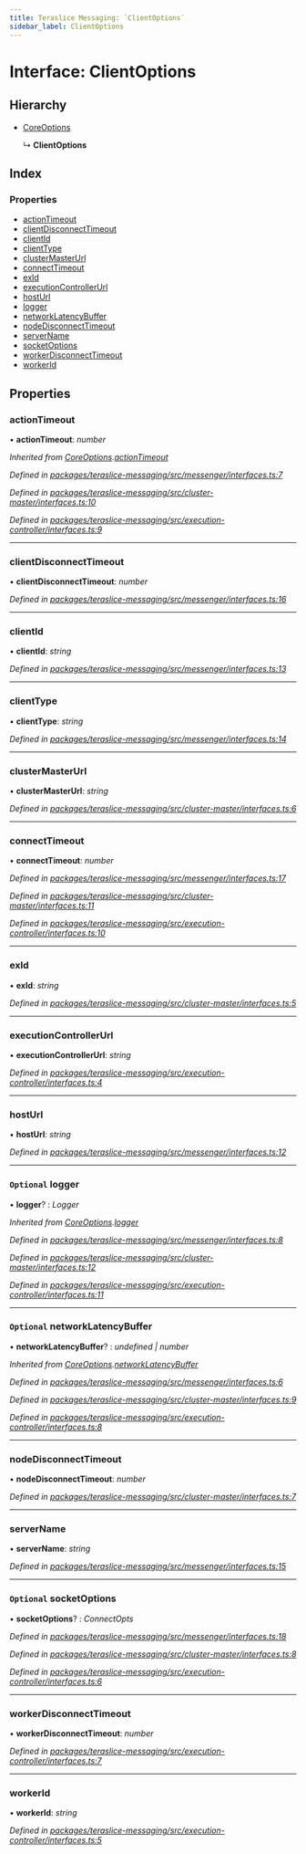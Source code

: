 ```yaml
---
title: Teraslice Messaging: `ClientOptions`
sidebar_label: ClientOptions
---
```


# Interface: ClientOptions

## Hierarchy

* [CoreOptions](coreoptions.md)

  ↳ **ClientOptions**

## Index

### Properties

* [actionTimeout](clientoptions.md#actiontimeout)
* [clientDisconnectTimeout](clientoptions.md#clientdisconnecttimeout)
* [clientId](clientoptions.md#clientid)
* [clientType](clientoptions.md#clienttype)
* [clusterMasterUrl](clientoptions.md#clustermasterurl)
* [connectTimeout](clientoptions.md#connecttimeout)
* [exId](clientoptions.md#exid)
* [executionControllerUrl](clientoptions.md#executioncontrollerurl)
* [hostUrl](clientoptions.md#hosturl)
* [logger](clientoptions.md#optional-logger)
* [networkLatencyBuffer](clientoptions.md#optional-networklatencybuffer)
* [nodeDisconnectTimeout](clientoptions.md#nodedisconnecttimeout)
* [serverName](clientoptions.md#servername)
* [socketOptions](clientoptions.md#optional-socketoptions)
* [workerDisconnectTimeout](clientoptions.md#workerdisconnecttimeout)
* [workerId](clientoptions.md#workerid)

## Properties

###  actionTimeout

• **actionTimeout**: *number*

*Inherited from [CoreOptions](coreoptions.md).[actionTimeout](coreoptions.md#actiontimeout)*

*Defined in [packages/teraslice-messaging/src/messenger/interfaces.ts:7](https://github.com/terascope/teraslice/blob/f95bb5556/packages/teraslice-messaging/src/messenger/interfaces.ts#L7)*

*Defined in [packages/teraslice-messaging/src/cluster-master/interfaces.ts:10](https://github.com/terascope/teraslice/blob/f95bb5556/packages/teraslice-messaging/src/cluster-master/interfaces.ts#L10)*

*Defined in [packages/teraslice-messaging/src/execution-controller/interfaces.ts:9](https://github.com/terascope/teraslice/blob/f95bb5556/packages/teraslice-messaging/src/execution-controller/interfaces.ts#L9)*

___

###  clientDisconnectTimeout

• **clientDisconnectTimeout**: *number*

*Defined in [packages/teraslice-messaging/src/messenger/interfaces.ts:16](https://github.com/terascope/teraslice/blob/f95bb5556/packages/teraslice-messaging/src/messenger/interfaces.ts#L16)*

___

###  clientId

• **clientId**: *string*

*Defined in [packages/teraslice-messaging/src/messenger/interfaces.ts:13](https://github.com/terascope/teraslice/blob/f95bb5556/packages/teraslice-messaging/src/messenger/interfaces.ts#L13)*

___

###  clientType

• **clientType**: *string*

*Defined in [packages/teraslice-messaging/src/messenger/interfaces.ts:14](https://github.com/terascope/teraslice/blob/f95bb5556/packages/teraslice-messaging/src/messenger/interfaces.ts#L14)*

___

###  clusterMasterUrl

• **clusterMasterUrl**: *string*

*Defined in [packages/teraslice-messaging/src/cluster-master/interfaces.ts:6](https://github.com/terascope/teraslice/blob/f95bb5556/packages/teraslice-messaging/src/cluster-master/interfaces.ts#L6)*

___

###  connectTimeout

• **connectTimeout**: *number*

*Defined in [packages/teraslice-messaging/src/messenger/interfaces.ts:17](https://github.com/terascope/teraslice/blob/f95bb5556/packages/teraslice-messaging/src/messenger/interfaces.ts#L17)*

*Defined in [packages/teraslice-messaging/src/cluster-master/interfaces.ts:11](https://github.com/terascope/teraslice/blob/f95bb5556/packages/teraslice-messaging/src/cluster-master/interfaces.ts#L11)*

*Defined in [packages/teraslice-messaging/src/execution-controller/interfaces.ts:10](https://github.com/terascope/teraslice/blob/f95bb5556/packages/teraslice-messaging/src/execution-controller/interfaces.ts#L10)*

___

###  exId

• **exId**: *string*

*Defined in [packages/teraslice-messaging/src/cluster-master/interfaces.ts:5](https://github.com/terascope/teraslice/blob/f95bb5556/packages/teraslice-messaging/src/cluster-master/interfaces.ts#L5)*

___

###  executionControllerUrl

• **executionControllerUrl**: *string*

*Defined in [packages/teraslice-messaging/src/execution-controller/interfaces.ts:4](https://github.com/terascope/teraslice/blob/f95bb5556/packages/teraslice-messaging/src/execution-controller/interfaces.ts#L4)*

___

###  hostUrl

• **hostUrl**: *string*

*Defined in [packages/teraslice-messaging/src/messenger/interfaces.ts:12](https://github.com/terascope/teraslice/blob/f95bb5556/packages/teraslice-messaging/src/messenger/interfaces.ts#L12)*

___

### `Optional` logger

• **logger**? : *Logger*

*Inherited from [CoreOptions](coreoptions.md).[logger](coreoptions.md#optional-logger)*

*Defined in [packages/teraslice-messaging/src/messenger/interfaces.ts:8](https://github.com/terascope/teraslice/blob/f95bb5556/packages/teraslice-messaging/src/messenger/interfaces.ts#L8)*

*Defined in [packages/teraslice-messaging/src/cluster-master/interfaces.ts:12](https://github.com/terascope/teraslice/blob/f95bb5556/packages/teraslice-messaging/src/cluster-master/interfaces.ts#L12)*

*Defined in [packages/teraslice-messaging/src/execution-controller/interfaces.ts:11](https://github.com/terascope/teraslice/blob/f95bb5556/packages/teraslice-messaging/src/execution-controller/interfaces.ts#L11)*

___

### `Optional` networkLatencyBuffer

• **networkLatencyBuffer**? : *undefined | number*

*Inherited from [CoreOptions](coreoptions.md).[networkLatencyBuffer](coreoptions.md#optional-networklatencybuffer)*

*Defined in [packages/teraslice-messaging/src/messenger/interfaces.ts:6](https://github.com/terascope/teraslice/blob/f95bb5556/packages/teraslice-messaging/src/messenger/interfaces.ts#L6)*

*Defined in [packages/teraslice-messaging/src/cluster-master/interfaces.ts:9](https://github.com/terascope/teraslice/blob/f95bb5556/packages/teraslice-messaging/src/cluster-master/interfaces.ts#L9)*

*Defined in [packages/teraslice-messaging/src/execution-controller/interfaces.ts:8](https://github.com/terascope/teraslice/blob/f95bb5556/packages/teraslice-messaging/src/execution-controller/interfaces.ts#L8)*

___

###  nodeDisconnectTimeout

• **nodeDisconnectTimeout**: *number*

*Defined in [packages/teraslice-messaging/src/cluster-master/interfaces.ts:7](https://github.com/terascope/teraslice/blob/f95bb5556/packages/teraslice-messaging/src/cluster-master/interfaces.ts#L7)*

___

###  serverName

• **serverName**: *string*

*Defined in [packages/teraslice-messaging/src/messenger/interfaces.ts:15](https://github.com/terascope/teraslice/blob/f95bb5556/packages/teraslice-messaging/src/messenger/interfaces.ts#L15)*

___

### `Optional` socketOptions

• **socketOptions**? : *ConnectOpts*

*Defined in [packages/teraslice-messaging/src/messenger/interfaces.ts:18](https://github.com/terascope/teraslice/blob/f95bb5556/packages/teraslice-messaging/src/messenger/interfaces.ts#L18)*

*Defined in [packages/teraslice-messaging/src/cluster-master/interfaces.ts:8](https://github.com/terascope/teraslice/blob/f95bb5556/packages/teraslice-messaging/src/cluster-master/interfaces.ts#L8)*

*Defined in [packages/teraslice-messaging/src/execution-controller/interfaces.ts:6](https://github.com/terascope/teraslice/blob/f95bb5556/packages/teraslice-messaging/src/execution-controller/interfaces.ts#L6)*

___

###  workerDisconnectTimeout

• **workerDisconnectTimeout**: *number*

*Defined in [packages/teraslice-messaging/src/execution-controller/interfaces.ts:7](https://github.com/terascope/teraslice/blob/f95bb5556/packages/teraslice-messaging/src/execution-controller/interfaces.ts#L7)*

___

###  workerId

• **workerId**: *string*

*Defined in [packages/teraslice-messaging/src/execution-controller/interfaces.ts:5](https://github.com/terascope/teraslice/blob/f95bb5556/packages/teraslice-messaging/src/execution-controller/interfaces.ts#L5)*
